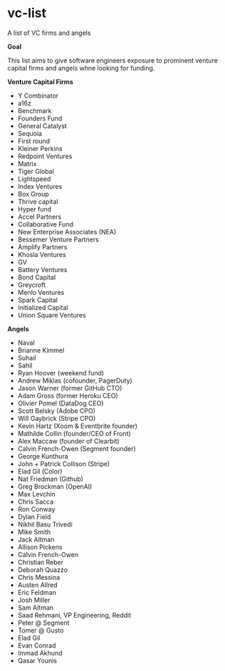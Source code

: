 # vc-list

A list of VC firms and angels


**Goal**

This list aims to give software engineers exposure to prominent venture capital firms and angels whne looking for funding.

**Venture Capital Firms**

- Y Combinator
- a16z
- Benchmark
- Founders Fund
- General Catalyst
- Sequoia
- First round
- Kleiner Perkins
- Redpoint Ventures
- Matrix
- Tiger Global
- Lightspeed
- Index Ventures
- Box Group
- Thrive capital
- Hyper fund
- Accel Partners
- Collaborative Fund
- New Enterprise Associates (NEA)
- Bessemer Venture Partners
- Amplify Partners
- Khosla Ventures
- GV
- Battery Ventures
- Bond Capital
- Greycroft
- Menlo Ventures
- Spark Capital
- Initialized Capital
- Union Square Ventures

**Angels**

- Naval
- Brianne Kimmel
- Suhail
- Sahil
- Ryan Hoover (weekend fund)
- Andrew Miklas (cofounder, PagerDuty)
- Jason Warner (former GitHub CTO)
- Adam Gross (former Heroku CEO)
- Olivier Pomel (DataDog CEO)
- Scott Belsky (Adobe CPO)
- Will Gaybrick (Stripe CPO)
- Kevin Hartz (Xoom & Eventbrite founder)
- Mathilde Collin (founder/CEO of Front)
- Alex Maccaw (founder of Clearbit)
- Calvin French-Owen (Segment founder)
- George Kunthura
- John + Patrick Collison (Stripe)
- Elad Gil (Color)
- Nat Friedman (Github)
- Greg Brockman (OpenAI)
- Max Levchin
- Chris Sacca
- Ron Conway
- Dylan Field
- Nikhil Basu Trivedi
- Mike Smith
- Jack Altman
- Allison Pickens
- Calvin French-Owen
- Christian Reber
- Deborah Quazzo
- Chris Messina
- Austen Allred
- Eric Feldman
- Josh Miller
- Sam Altman
- Saad Rehmani, VP Engineering, Reddit
- Peter @ Segment
- Tomer @ Gusto
- Elad Gil
- Evan Conrad
- Immad Akhund
- Qasar Younis
